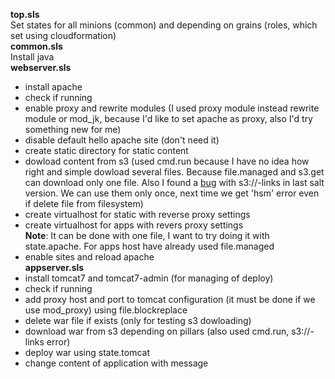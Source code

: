 <b>top.sls</b><br>
Set states for all minions (common) and depending on grains (roles, which set using cloudformation)<br>
<b>common.sls</b><br>
Install java<br>
<b>webserver.sls</b><br>
 - install apache<br>
 - check if running<br>
 - enable proxy and rewrite modules (I used proxy module instead rewrite module or mod_jk, because I'd like to set apache as proxy, also I'd try something new for me)<br>
 - disable default hello apache site (don't need it)<br>
 - create static directory for static content<br>
 - dowload content from s3 (used cmd.run because I have no idea how right and simple dowload several files. Because file.managed and s3.get can download only one file. Also I found a <a href='https://github.com/saltstack/salt/issues/39903' target=_blank>bug</a> with s3://-links in last salt version. We can use them only once, next time we get 'hsm' error even if delete file from filesystem)<br>
 - create virtualhost for static with reverse proxy settings<br>
 - create virtualhost for apps with revers proxy settings<br>
<b>Note</b>: It can be done with one file, I want to try doing it with state.apache. For apps host have already used file.managed<br>
 - enable sites and reload apache<br>
<b>appserver.sls</b><br>
 - install tomcat7 and tomcat7-admin (for managing of deploy)<br>
 - check if running<br>
 - add proxy host and port to tomcat configuration (it must be done if we use mod_proxy)  using file.blockreplace<br>
 - delete war file if exists (only for testing s3 dowloading)<br>
 - download war from s3 depending on pillars (also used cmd.run, s3://-links error)<br>
 - deploy war using state.tomcat<br>
 - change content of application with message
